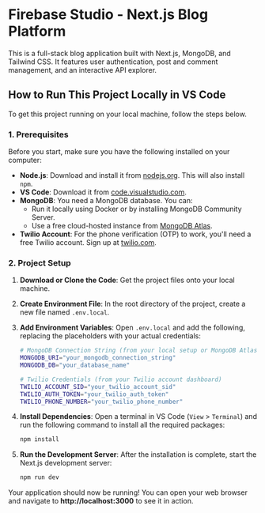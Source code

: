 # Firebase Studio - Next.js Blog Platform

This is a full-stack blog application built with Next.js, MongoDB, and Tailwind CSS. It features user authentication, post and comment management, and an interactive API explorer.

## How to Run This Project Locally in VS Code

To get this project running on your local machine, follow the steps below.

### 1. Prerequisites

Before you start, make sure you have the following installed on your computer:

- **Node.js**: Download and install it from [nodejs.org](https://nodejs.org/). This will also install `npm`.
- **VS Code**: Download it from [code.visualstudio.com](https://code.visualstudio.com/).
- **MongoDB**: You need a MongoDB database. You can:
  - Run it locally using Docker or by installing MongoDB Community Server.
  - Use a free cloud-hosted instance from [MongoDB Atlas](https://www.mongodb.com/cloud/atlas/register).
- **Twilio Account**: For the phone verification (OTP) to work, you'll need a free Twilio account. Sign up at [twilio.com](https://www.twilio.com/).

### 2. Project Setup

1.  **Download or Clone the Code**: Get the project files onto your local machine.

2.  **Create Environment File**: In the root directory of the project, create a new file named `.env.local`.

3.  **Add Environment Variables**: Open `.env.local` and add the following, replacing the placeholders with your actual credentials:

    ```bash
    # MongoDB Connection String (from your local setup or MongoDB Atlas)
    MONGODB_URI="your_mongodb_connection_string"
    MONGODB_DB="your_database_name"

    # Twilio Credentials (from your Twilio account dashboard)
    TWILIO_ACCOUNT_SID="your_twilio_account_sid"
    TWILIO_AUTH_TOKEN="your_twilio_auth_token"
    TWILIO_PHONE_NUMBER="your_twilio_phone_number"
    ```

4.  **Install Dependencies**: Open a terminal in VS Code (`View` > `Terminal`) and run the following command to install all the required packages:
    ```bash
    npm install
    ```

5.  **Run the Development Server**: After the installation is complete, start the Next.js development server:
    ```bash
    npm run dev
    ```

Your application should now be running! You can open your web browser and navigate to **http://localhost:3000** to see it in action.

